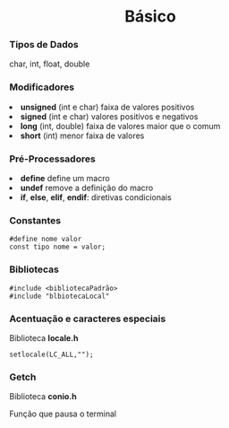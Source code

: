<h1 align="center">Básico</h1>

<h3>Tipos de Dados</h3>
<p>char, int, float, double</p>

<h3>Modificadores</h3>
<li><b>unsigned</b> (int e char) faixa de valores positivos</li>
<li><b>signed</b> (int e char) valores positivos e negativos</li>
<li><b>long</b> (int, double) faixa de valores maior que o comum</li>
<li><b>short</b> (int) menor faixa de valores</li>

<h3>Pré-Processadores</h3>
<li><b>define</b> define um macro</li>
<li><b>undef</b> remove a definição do macro</li>
<li><b>if</b>, <b>else</b>, <b>elif</b>, <b>endif</b>: diretivas condicionais</li>

<h3>Constantes</h3>

```
#define nome valor
const tipo nome = valor;
```
<h3>Bibliotecas</h3>

```
#include <bibliotecaPadrão>
#include "blbiotecaLocal"
```
<h3>Acentuação e caracteres especiais</h3>
<p>Biblioteca <b>locale.h</b></p>

```
setlocale(LC_ALL,"");
```
<h3>Getch</h3>
<p>Biblioteca <b>conio.h</b></p>
<p>Função que pausa o terminal</p>
